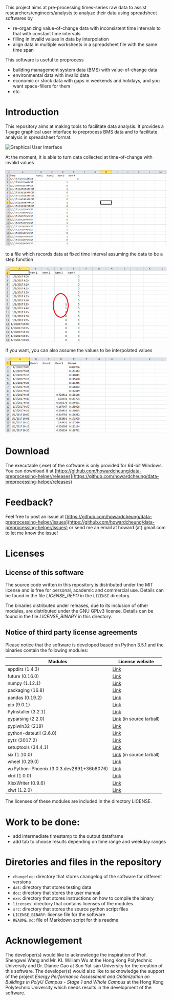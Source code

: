 This project aims at pre-processing times-series raw data to assist researchers/engineers/analysts to analyze their data using spreadsheet softwares by

- re-organizing value-of-change data with inconsistent time intervals to that with constant time intervals
- filling in invalid values in data by interpolation
- align data in multiple worksheets in a spreadsheet file with the same time span

This software is useful to preprocess

- building management system data (BMS) with value-of-change data
- environmental data with invalid data
- economic or stock data with gaps in weekends and holidays, and you want space-fillers for them
- etc.

# Introduction

This repository aims at making tools to facilitate data analysis. It provides a 1-page graphical user interface to preprocess BMS data and to facilitate analysis in spreadsheet format.

![](https://github.com/howardcheung/data-preprocessing-helper/raw/master/doc/ui.png "Graphical User Interface")

At the moment, it is able to turn data collected at time-of-change with invalid values

![](https://github.com/howardcheung/auto-data-preprocessor/raw/master/doc/time-of-change.png "Ugly time-of-change data")

to a file which records data at fixed time interval assuming the data
to be a step function

![](https://github.com/howardcheung/auto-data-preprocessor/raw/master/doc/step.png "Preprocessed data assuming step function relationship")

If you want, you can also assume the values to be interpolated values

![](https://github.com/howardcheung/auto-data-preprocessor/raw/master/doc/interpolation.png "Interpolated data")

# Download

The executable (.exe) of the software is only provided for 64-bit Windows. You can download it at [https://github.com/howardcheung/data-preprocessing-helper/releases](https://github.com/howardcheung/data-preprocessing-helper/releases)

# Feedback?

Feel free to post an issue at [https://github.com/howardcheung/data-preprocessing-helper/issues](https://github.com/howardcheung/data-preprocessing-helper/issues) or send me an email at howard (at) gmail.com to let me know the issue!

# Licenses

## License of this software

The source code written in this repository is distributed under the MIT license and is free for personal, academic and commercial use. Details can be found in the file *LICENSE_REPO* in the `LICENSE` directory.

The binaries distributed under releases, due to its inclusion of other modules, are distributed under the GNU GPLv3 license. Details can be found in the file *LICENSE_BINARY* in this directory.

## Notice of third party license agreements

Please notice that the software is developed based on Python 3.5.1 and the binaries contain the following modules:

| Modules | License website |
| ------- | ------- |
| appdirs (1.4.3) | [Link](https://github.com/ActiveState/appdirs/blob/master/LICENSE.txt) |
| future (0.16.0) | [Link](http://python-future.org/credits.html) |
| numpy (1.12.1) | [Link](http://www.numpy.org/license.html) |
| packaging (16.8) | [Link](https://github.com/pypa/packaging/blob/master/LICENSE.BSD) |
| pandas (0.19.2) | [Link](http://pandas.pydata.org/pandas-docs/stable/overview.html#license) |
| pip (9.0.1) | [Link](https://github.com/pypa/pip/blob/master/LICENSE.txt) |
| PyInstaller (3.2.1) | [Link](https://github.com/pyinstaller/pyinstaller/blob/develop/COPYING.txt) |
| pyparsing (2.2.0) | [Link](https://sourceforge.net/projects/pyparsing/files/pyparsing/pyparsing-2.2.0/) (in source tarball) |
| pypiwin32 (219) | [Link](https://github.com/pywin32/pypiwin32/blob/master/LICENSE) |
| python-dateutil (2.6.0) | [Link](https://github.com/dateutil/dateutil/blob/master/LICENSE) |
| pytz (2017.2) | [Link](https://pythonhosted.org/pytz/index.html#license) |
| setuptools (34.4.1) | [Link](https://github.com/pypa/setuptools/blob/master/LICENSE) |
| six (1.10.0) | [Link](https://pypi.python.org/pypi/six/) (in source tarball) |
| wheel (0.29.0) | [Link](https://bitbucket.org/pypa/wheel/src/54ddbcc9cec25e1f4d111a142b8bfaa163130a61/LICENSE.txt?at=default) |
| wxPython-Phoenix (3.0.3.dev2891+36b8076) | [Link](https://github.com/wxWidgets/Phoenix/blob/fb52c7a66ec9c156a781822e9e4680b3eae7d27f/wx/lib/pubsub/LICENSE_BSD_Simple.txt) |
| xlrd (1.0.0) | [Link](https://github.com/python-excel/xlrd/blob/fcfdb721abe650c0b25d8a874dc7314e9eb8dc59/docs/licenses.rst) |
| XlsxWriter (0.9.6) | [Link](https://github.com/jmcnamara/XlsxWriter/blob/master/LICENSE.txt) |
| xlwt (1.2.0) | [Link](https://github.com/python-excel/xlwt/blob/917a8ad8db35d6e8abb306a2fda2ace648a6ab89/docs/licenses.rst) |

The licenses of these modules are included in the directory LICENSE.

# Work to be done:
- add intermediate timestamp to the output dataframe
- add tab to choose results depending on time range and weekday ranges

# Diretories and files in the repository
* `changelog`: directory that stores changelog of the software for different versions
* `dat`: directory that stores testing data
* `doc`: directory that stores the user manual
* `exe`: directory that stores instructions on how to compile the binary
* `licenses`: directory that contains licenses of the modules
* `src`: directory that stores the source python script files
* `LICENSE_BINARY`: license file for the software
* `README.md`: file of Markdown script for this readme

# Acknowlegement

The developer(s) would like to acknowledge the inspiration of Prof. Shengwei Wang and Mr. KL William Wu at the Hong Kong Polytechnic University and Dr. Diance Gao at Sun Yat-san University for the creation of this software.
The developer(s) would also like to acknowledge the support of the project *Energy Performance Assessment and Optimization on Buildings in PolyU Campus - Stage 1 and Whole Campus* at the Hong Kong Polytechnic University which needs results in the development of the software.
